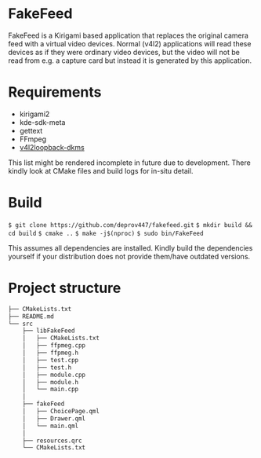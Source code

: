 # FakeFeed

FakeFeed is a Kirigami based application that replaces the original camera feed with a virtual video devices. Normal (v4l2) applications will read these devices as if they were ordinary video devices, but the video will not be read from e.g. a capture card but instead it is generated by this application.


# Requirements

- kirigami2 
- kde-sdk-meta 
- gettext
- FFmpeg
- [v4l2loopback-dkms](https://github.com/umlaeute/v4l2loopback/archive/refs/tags/v0.12.5.tar.gz)

This list might be rendered incomplete in future due to development. There kindly look at CMake files and build logs for in-situ detail. 

# Build

`$ git clone https://github.com/deprov447/fakefeed.git`
`$ mkdir build && cd build`
`$ cmake ..`
`$ make -j$(nproc)`
`$ sudo bin/FakeFeed`

This assumes all dependencies are installed. Kindly build the dependencies yourself if your distribution does not provide them/have outdated versions.

# Project structure
```bash
├── CMakeLists.txt
├── README.md
└── src
    ├── libFakeFeed
    │   ├── CMakeLists.txt
    │   ├── ffpmeg.cpp
    │   ├── ffpmeg.h
    │   ├── test.cpp
    │   ├── test.h
    │   ├── module.cpp
    │   ├── module.h
    │   └── main.cpp
    │
    ├── fakeFeed
    │   ├── ChoicePage.qml
    │   ├── Drawer.qml
    │   └── main.qml
    │
    ├── resources.qrc
    └── CMakeLists.txt

```
